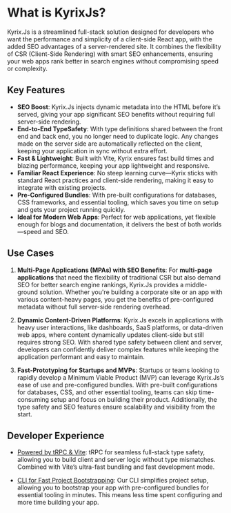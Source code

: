 # What is KyrixJs?

Kyrix.Js is a streamlined full-stack solution designed for developers who want the performance and simplicity of a client-side React app, with the added SEO advantages of a server-rendered site. It combines the flexibility of CSR (Client-Side Rendering) with smart SEO enhancements, ensuring your web apps rank better in search engines without compromising speed or complexity.

## Key Features

- **SEO Boost**: Kyrix.Js injects dynamic metadata into the HTML before it’s served, giving your app significant SEO benefits without requiring full server-side rendering.
- **End-to-End TypeSafety**: With type definitions shared between the front end and back end, you no longer need to duplicate logic. Any changes made on the server side are automatically reflected on the client, keeping your application in sync without extra effort.
- **Fast & Lightweight**: Built with Vite, Kyrix ensures fast build times and blazing performance, keeping your app lightweight and responsive.
- **Familiar React Experience**: No steep learning curve—Kyrix sticks with standard React practices and client-side rendering, making it easy to integrate with existing projects.
- **Pre-Configured Bundles**: With pre-built configurations for databases, CSS frameworks, and essential tooling, which saves you time on setup and gets your project running quickly.
- **Ideal for Modern Web Apps**: Perfect for web applications, yet flexible enough for blogs and documentation, it delivers the best of both worlds—speed and SEO.

## Use Cases

1. **Multi-Page Applications (MPAs) with SEO Benefits**:
   For **multi-page applications** that need the flexibility of traditional CSR but also demand SEO for better search engine rankings, Kyrix.Js provides a middle-ground solution. Whether you're building a corporate site or an app with various content-heavy pages, you get the benefits of pre-configured metadata without full server-side rendering overhead.

2. **Dynamic Content-Driven Platforms**:
   Kyrix.Js excels in applications with heavy user interactions, like dashboards, SaaS platforms, or data-driven web apps, where content dynamically updates client-side but still requires strong SEO. With shared type safety between client and server, developers can confidently deliver complex features while keeping the application performant and easy to maintain.

3. **Fast-Prototyping for Startups and MVPs**:
   Startups or teams looking to rapidly develop a Minimum Viable Product (MVP) can leverage Kyrix.Js’s ease of use and pre-configured bundles. With pre-built configurations for databases, CSS, and other essential tooling, teams can skip time-consuming setup and focus on building their product. Additionally, the type safety and SEO features ensure scalability and visibility from the start.

## Developer Experience

- [Powered by tRPC & Vite](#developer-experience):
  tRPC for seamless full-stack type safety, allowing you to build client and server logic without type mismatches. Combined with Vite’s ultra-fast bundling and fast development mode.

- [CLI for Fast Project Bootstrapping](#developer-experience):
  Our CLI simplifies project setup, allowing you to bootstrap your app with pre-configured bundles for essential tooling in minutes. This means less time spent configuring and more time building your app.
